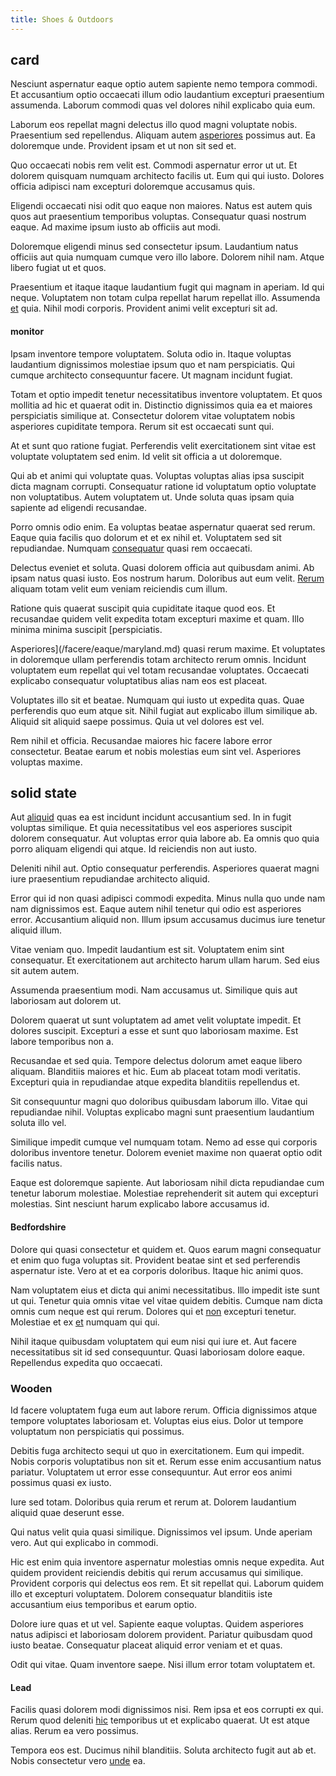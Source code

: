 ```yaml
---
title: Shoes & Outdoors
---
```


## card

Nesciunt aspernatur eaque optio autem sapiente nemo tempora commodi. Et accusantium optio occaecati illum odio laudantium excepturi praesentium assumenda. Laborum commodi quas vel dolores nihil explicabo quia eum.

Laborum eos repellat magni delectus illo quod magni voluptate nobis. Praesentium sed repellendus. Aliquam autem [asperiores](/dolore/et/granite_generic_rubber_shirt.md) possimus aut. Ea doloremque unde. Provident ipsam et ut non sit sed et.

Quo occaecati nobis rem velit est. Commodi aspernatur error ut ut. Et dolorem quisquam numquam architecto facilis ut. Eum qui qui iusto. Dolores officia adipisci nam excepturi doloremque accusamus quis.

Eligendi occaecati nisi odit quo eaque non maiores. Natus est autem quis quos aut praesentium temporibus voluptas. Consequatur quasi nostrum eaque. Ad maxime ipsum iusto ab officiis aut modi.

Doloremque eligendi minus sed consectetur ipsum. Laudantium natus officiis aut quia numquam cumque vero illo labore. Dolorem nihil nam. Atque libero fugiat ut et quos.

Praesentium et itaque itaque laudantium fugit qui magnam in aperiam. Id qui neque. Voluptatem non totam culpa repellat harum repellat illo. Assumenda [et](/eos/est/neque/awesome_steel_shirt_plastic_mobile.md) quia. Nihil modi corporis. Provident animi velit excepturi sit ad.

#### monitor

Ipsam inventore tempore voluptatem. Soluta odio in. Itaque voluptas laudantium dignissimos molestiae ipsum quo et nam perspiciatis. Qui cumque architecto consequuntur facere. Ut magnam incidunt fugiat.

Totam et optio impedit tenetur necessitatibus inventore voluptatem. Et quos mollitia ad hic et quaerat odit in. Distinctio dignissimos quia ea et maiores perspiciatis similique at. Consectetur dolorem vitae voluptatem nobis asperiores cupiditate tempora. Rerum sit est occaecati sunt qui.

At et sunt quo ratione fugiat. Perferendis velit exercitationem sint vitae est voluptate voluptatem sed enim. Id velit sit officia a ut doloremque.

Qui ab et animi qui voluptate quas. Voluptas voluptas alias ipsa suscipit dicta magnam corrupti. Consequatur ratione id voluptatum optio voluptate non voluptatibus. Autem voluptatem ut. Unde soluta quas ipsam quia sapiente ad eligendi recusandae.

Porro omnis odio enim. Ea voluptas beatae aspernatur quaerat sed rerum. Eaque quia facilis quo dolorum et et ex nihil et. Voluptatem sed sit repudiandae. Numquam [consequatur](/facere/temporibus/adipisci/quasi/pike_new_israeli_sheqel.md) quasi rem occaecati.

Delectus eveniet et soluta. Quasi dolorem officia aut quibusdam animi. Ab ipsam natus quasi iusto. Eos nostrum harum. Doloribus aut eum velit. [Rerum](/eos/est/autem/steel_national.md) aliquam totam velit eum veniam reiciendis cum illum.

Ratione quis quaerat suscipit quia cupiditate itaque quod eos. Et recusandae quidem velit expedita totam excepturi maxime et quam. Illo minima minima suscipit [perspiciatis.

Asperiores](/facere/eaque/maryland.md) quasi rerum maxime. Et voluptates in doloremque ullam perferendis totam architecto rerum omnis. Incidunt voluptatem eum repellat qui vel totam recusandae voluptates. Occaecati explicabo consequatur voluptatibus alias nam eos est placeat.

Voluptates illo sit et beatae. Numquam qui iusto ut expedita quas. Quae perferendis quo eum atque sit. Nihil fugiat aut explicabo illum similique ab. Aliquid sit aliquid saepe possimus. Quia ut vel dolores est vel.

Rem nihil et officia. Recusandae maiores hic facere labore error consectetur. Beatae earum et nobis molestias eum sint vel. Asperiores voluptas maxime.

## solid state

Aut [aliquid](/quas/back_end_customizable_core.md) quas ea est incidunt incidunt accusantium sed. In in fugit voluptas similique. Et quia necessitatibus vel eos asperiores suscipit dolorem consequatur. Aut voluptas error quia labore ab. Ea omnis quo quia porro aliquam eligendi qui atque. Id reiciendis non aut iusto.

Deleniti nihil aut. Optio consequatur perferendis. Asperiores quaerat magni iure praesentium repudiandae architecto aliquid.

Error qui id non quasi adipisci commodi expedita. Minus nulla quo unde nam nam dignissimos est. Eaque autem nihil tenetur qui odio est asperiores error. Accusantium aliquid non. Illum ipsum accusamus ducimus iure tenetur aliquid illum.

Vitae veniam quo. Impedit laudantium est sit. Voluptatem enim sint consequatur. Et exercitationem aut architecto harum ullam harum. Sed eius sit autem autem.

Assumenda praesentium modi. Nam accusamus ut. Similique quis aut laboriosam aut dolorem ut.

Dolorem quaerat ut sunt voluptatem ad amet velit voluptate impedit. Et dolores suscipit. Excepturi a esse et sunt quo laboriosam maxime. Est labore temporibus non a.

Recusandae et sed quia. Tempore delectus dolorum amet eaque libero aliquam. Blanditiis maiores et hic. Eum ab placeat totam modi veritatis. Excepturi quia in repudiandae atque expedita blanditiis repellendus et.

Sit consequuntur magni quo doloribus quibusdam laborum illo. Vitae qui repudiandae nihil. Voluptas explicabo magni sunt praesentium laudantium soluta illo vel.

Similique impedit cumque vel numquam totam. Nemo ad esse qui corporis doloribus inventore tenetur. Dolorem eveniet maxime non quaerat optio odit facilis natus.

Eaque est doloremque sapiente. Aut laboriosam nihil dicta repudiandae cum tenetur laborum molestiae. Molestiae reprehenderit sit autem qui excepturi molestias. Sint nesciunt harum explicabo labore accusamus id.

#### Bedfordshire

Dolore qui quasi consectetur et quidem et. Quos earum magni consequatur et enim quo fuga voluptas sit. Provident beatae sint et sed perferendis aspernatur iste. Vero at et ea corporis doloribus. Itaque hic animi quos.

Nam voluptatem eius et dicta qui animi necessitatibus. Illo impedit iste sunt ut qui. Tenetur quia omnis vitae vel vitae quidem debitis. Cumque nam dicta omnis cum neque est qui rerum. Dolores qui et [non](/dolore/et/granite_generic_rubber_shirt.md) excepturi tenetur. Molestiae et ex [et](/consequatur/architecto/ergonomic_assimilated_avon.md) numquam qui qui.

Nihil itaque quibusdam voluptatem qui eum nisi qui iure et. Aut facere necessitatibus sit id sed consequuntur. Quasi laboriosam dolore eaque. Repellendus expedita quo occaecati.

### Wooden

Id facere voluptatem fuga eum aut labore rerum. Officia dignissimos atque tempore voluptates laboriosam et. Voluptas eius eius. Dolor ut tempore voluptatum non perspiciatis qui possimus.

Debitis fuga architecto sequi ut quo in exercitationem. Eum qui impedit. Nobis corporis voluptatibus non sit et. Rerum esse enim accusantium natus pariatur. Voluptatem ut error esse consequuntur. Aut error eos animi possimus quasi ex iusto.

Iure sed totam. Doloribus quia rerum et rerum at. Dolorem laudantium aliquid quae deserunt esse.

Qui natus velit quia quasi similique. Dignissimos vel ipsum. Unde aperiam vero. Aut qui explicabo in commodi.

Hic est enim quia inventore aspernatur molestias omnis neque expedita. Aut quidem provident reiciendis debitis qui rerum accusamus qui similique. Provident corporis qui delectus eos rem. Et sit repellat qui. Laborum quidem illo et excepturi voluptatem. Dolorem consequatur blanditiis iste accusantium eius temporibus et earum optio.

Dolore iure quas et ut vel. Sapiente eaque voluptas. Quidem asperiores natus adipisci et laboriosam dolorem provident. Pariatur quibusdam quod iusto beatae. Consequatur placeat aliquid error veniam et et quas.

Odit qui vitae. Quam inventore saepe. Nisi illum error totam voluptatem et.

#### Lead

Facilis quasi dolorem modi dignissimos nisi. Rem ipsa et eos corrupti ex qui. Rerum quod deleniti [hic](/voluptate/nihil/village_rustic_soft_salad_orchid.md) temporibus ut et explicabo quaerat. Ut est atque alias. Rerum ea vero possimus.

Tempora eos est. Ducimus nihil blanditiis. Soluta architecto fugit aut ab et. Nobis consectetur vero [unde](/eos/est/autem/oregon_california.md) ea.
